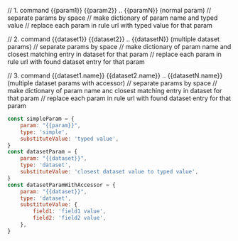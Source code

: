 // 1. command {{param1}} {{param2}} .. {{paramN}} (normal param)
// separate params by space
// make dictionary of param name and typed value
// replace each param in rule url with typed value for that param

// 2. command {{dataset1}} {{dataset2}} .. {{datasetN}} (multiple dataset params)
// separate params by space
// make dictionary of param name and closest matching entry in dataset for that param
// replace each param in rule url with found dataset entry for that param

// 3. command {{dataset1.name}} {{dataset2.name}} .. {{datasetN.name}} (multiple dataset params with accessor)
// separate params by space
// make dictionary of param name anc closest matching entry in dataset for that param
// replace each param in rule url with found dataset entry for that param

```js
const simpleParam = {
    param: "{{param}}",
    type: 'simple',
    substituteValue: 'typed value',
}
const datasetParam = {
    param: "{{dataset}}",
    type: 'dataset',
    substituteValue: 'closest dataset value to typed value',
}
const datasetParamWithAccessor = {
    param: "{{dataset}}",
    type: 'dataset',
    substituteValue: {
        field1: 'field1 value',
        field2: 'field2 value',
    },
}
```